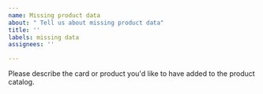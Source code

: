 ```yaml
---
name: Missing product data
about: " Tell us about missing product data"
title: ''
labels: missing data
assignees: ''

---
```


Please describe the card or product you'd like to have added to the product catalog.
